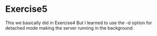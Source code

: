 # Exercise5

This we basically did in Exercise4
But I learned to use the -d option for detached mode making the server running in the background.